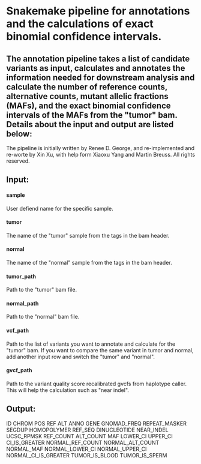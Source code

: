 # Snakemake pipeline for annotations and the calculations of exact binomial confidence intervals.

## The annotation pipeline takes a list of candidate variants as input, calculates and annotates the information needed for downstream analysis and calculate the number of reference counts, alternative counts, mutant allelic fractions (MAFs), and the exact binomial confidence intervals of the MAFs from the "tumor" bam. Details about the input and output are listed below:

The pipeline is initially written by Renee D. George, and re-implemented and re-worte by Xin Xu, with help form Xiaoxu Yang and Martin Breuss.
All rights reserved.

## Input:
#### sample
User defiend name for the specific sample.
#### tumor
The name of the "tumor" sample from the tags in the bam header.
#### normal
The name of the "normal" sample from the tags in the bam header.
#### tumor_path
Path to the "tumor" bam file.
#### normal_path
Path to the "normal" bam file.
#### vcf_path
Path to the list of variants you want to annotate and calculate for the "tumor" bam. If you want to compare the same variant in tumor and normal, add another input row and switch the "tumor" and "normal".
#### gvcf_path
Path to the variant quality score recalibrated gvcfs from haplotype caller. This will help the calculation such as "near indel".

## Output:
  ID
  CHROM
  POS
  REF
  ALT
  ANNO
  GENE
  GNOMAD_FREQ
  REPEAT_MASKER
  SEGDUP
  HOMOPOLYMER
  REF_SEQ
  DINUCLEOTIDE
  NEAR_INDEL
  UCSC_RPMSK
  REF_COUNT
  ALT_COUNT
  MAF
  LOWER_CI
  UPPER_CI
  CI_IS_GREATER
  NORMAL_REF_COUNT
  NORMAL_ALT_COUNT
  NORMAL_MAF
  NORMAL_LOWER_CI
  NORMAL_UPPER_CI
  NORMAL_CI_IS_GREATER
  TUMOR_IS_BLOOD
  TUMOR_IS_SPERM
  
  
